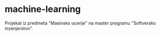 # machine-learning
Projekat iz predmeta "Masinsko ucenje" na master programu "Softversko inzenjerstvo".
